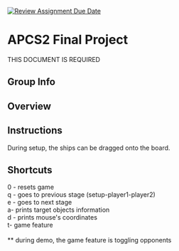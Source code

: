 [![Review Assignment Due Date](https://classroom.github.com/assets/deadline-readme-button-24ddc0f5d75046c5622901739e7c5dd533143b0c8e959d652212380cedb1ea36.svg)](https://classroom.github.com/a/syDSSnTt)
# APCS2 Final Project
THIS DOCUMENT IS REQUIRED
## Group Info
## Overview
## Instructions
During setup, the ships can be dragged onto the board.
## Shortcuts
0 - resets game\
q - goes to previous stage (setup-player1-player2)\
e - goes to next stage\
a- prints target objects information\
d - prints mouse's coordinates\
t- game feature\
\
** during demo, the game feature is toggling opponents

